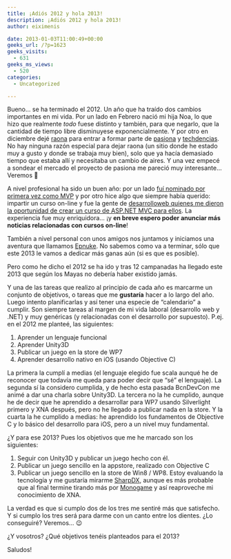 ```yaml
---
title: ¡Adiós 2012 y hola 2013!
description: ¡Adiós 2012 y hola 2013!
author: eiximenis

date: 2013-01-03T11:00:49+00:00
geeks_url: /?p=1623
geeks_visits:
  - 631
geeks_ms_views:
  - 520
categories:
  - Uncategorized

---
```

Bueno… se ha terminado el 2012. Un año que ha traído dos cambios importantes en mi vida. Por un lado en Febrero nació mi hija Noa, lo que hizo que realmente _todo_ fuese distinto y también, para que negarlo, que la cantidad de tiempo libre disminuyese exponencialmente. Y por otro en diciembre dejé <a href="http://raona.es" target="_blank" rel="noopener noreferrer">raona</a> para entrar a formar parte de <a href="http://pasiona.com" target="_blank" rel="noopener noreferrer">pasiona</a> y <a href="http://www.techdencias.net" target="_blank" rel="noopener noreferrer">techdencias</a>. No hay ninguna razón especial para dejar raona (un sitio donde he estado muy a gusto y donde se trabaja muy bien), solo que ya hacía demasiado tiempo que estaba allí y necesitaba un cambio de aires. Y una vez empecé a sondear el mercado el proyecto de pasiona me pareció muy interesante… Veremos 🙂

A nivel profesional ha sido un buen año: por un lado <a href="http://geeks.ms/blogs/etomas/archive/2012/07/01/microsoft-mvp-2012.aspx" target="_blank" rel="noopener noreferrer">fuí nominado por primera vez como MVP</a> y por otro hice algo que siempre había querido: impartir un curso on-line y fue la gente de <a href="http://www.desarrolloweb.com/agenda/nuevo-curso-asp-net-mvc-6686.html" target="_blank" rel="noopener noreferrer">desarrolloweb quienes me dieron la oportunidad de crear un curso de ASP.NET MVC para ellos</a>. La experiencia fue muy enriquidora… ¡y **en breve espero poder anunciar más noticias relacionadas con cursos on-line**!

También a nivel personal con unos amigos nos juntamos y iniciamos una aventura que llamamos <a href="http://epnuke.com" target="_blank" rel="noopener noreferrer">Epnuke</a>. No sabemos como va a terminar, sólo que este 2013 le vamos a dedicar más ganas aún (si es que es posible).

Pero como he dicho el 2012 se ha ido y tras 12 campanadas ha llegado este 2013 que según los Mayas no debería haber existido jamás.

Y una de las tareas que realizo al principio de cada año es marcarme un conjunto de objetivos, o tareas que me **gustaría** hacer a lo largo del año. Luego intento planificarlas y así tener una especie de “calendario” a cumplir. Son siempre tareas al margen de mi vida laboral (desarrollo web y .NET) y muy genéricas (y relacionadas con el desarrollo por supuesto). P.ej. en el 2012 me planteé, las siguientes:

  1. Aprender un lenguaje funcional
  2. Aprender Unity3D
  3. Publicar un juego en la store de WP7
  4. Aprender desarrollo nativo en iOS (usando Objective C)

La primera la cumplí a medias (el lenguaje elegido fue scala aunqué he de reconocer que todavía me queda para poder decir que “sé” el lenguaje). La segunda sí la considero cumplida, y de hecho esta pasada BcnDevCon me animé a dar una charla sobre Unity3D. La tercera no la he cumplido, aunque he de decir que he aprendido a desarrollar para WP7 usando Silverlight primero y XNA después, pero no he llegado a publicar nada en la store. Y la cuarta la he cumplido a medias: he aprendido los fundamentos de Objective C y lo básico del desarrollo para iOS, pero a un nivel muy fundamental.

¿Y para ese 2013? Pues los objetivos que me he marcado son los siguientes:

  1. Seguir con Unity3D y publicar un juego hecho con él.
  2. Publicar un juego sencillo en la appstore, realizado con Objective C
  3. Publicar un juego sencillo en la store de Win8 / WP8. Estoy evaluando la tecnología y me gustaría mirarme <a href="http://sharpdx.org/" target="_blank" rel="noopener noreferrer">SharpDX</a>, aunque es más probable que al final termine tirando más por <a href="http://monogame.codeplex.com/" target="_blank" rel="noopener noreferrer">Monogame</a> y así reaproveche mi conocimiento de XNA.

La verdad es que si cumplo dos de los tres me sentiré más que satisfecho. Y si cumplo los tres será para darme con un canto entre los dientes. ¿Lo conseguiré? Veremos… 😉

¿Y vosotros? ¿Qué objetivos tenéis planteados para el 2013?

Saludos!